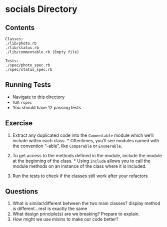 # socials Directory

## Contents
```
Classes:
./lib/photo.rb
./lib/status.rb
./lib/commentable.rb (Empty file)

Tests:
./spec/photo_spec.rb
./spec/status_spec.rb
```

## Running Tests

* Navigate to this directory
* run `rspec`
* You should have 12 passing tests

## Exercise
  1. Extract any duplicated code into the `Commentable` module which we’ll include within each class.
    * Oftentimes, you’ll see modules named with the convention “-able”, like `Comparable` or `Enumerable`.

  1. To get access to the methods defined in the module, include the module at the beginning of the class.
    * Using `include` allows you to call the module methods on an instance of the class where it is included.

  1. Run the tests to check if the classes still work after your refactors

## Questions
  1. What is similar/different between the two main classes? display method is different...rest is exactly the same
  2. What design principle(s) are we breaking? Prepare to explain. 
  3. How might we use mixins to make our code better?
